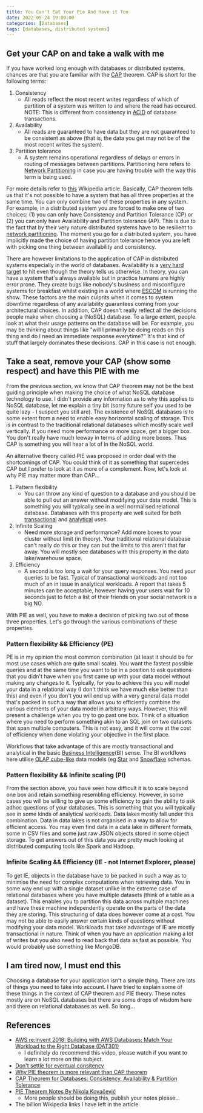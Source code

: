 ```yaml
---
title: You Can't Eat Your Pie And Have it Too
date: 2022-05-24 19:00:00
categories: [Databases]
tags: [databases, distributed systems]
---
```


## Get your CAP on and take a walk with me

If you have worked long enough with databases or distributed systems, chances are that
you are familiar with the [CAP](https://en.wikipedia.org/wiki/CAP_theorem) theorem.
CAP is short for the following terms:

1. Consistency
    - All reads reflect the most recent writes regardless of which of partition of
      a system was written to and where the read has occured. NOTE: This is different
      from consistency in [ACID](https://en.wikipedia.org/wiki/ACID) of database
      transactions.
2. Availability
    - All reads are guaranteed to have data but they are not guaranteed to be consistent
      as above (that is, the data you get may not be of the most recent writes the
      system).
3. Partition tolerance
    - A system remains operational regardless of delays or errors in routing of messages
      between partitions. Partitioning here refers to
      [Network Partitioning](https://en.wikipedia.org/wiki/Network_partition) in case
      you are having trouble with the way this term is being used.

For more details refer to [this](https://en.wikipedia.org/wiki/CAP_theorem) Wikipedia
article. Basically, CAP theorem tells us that it's not possible to have a system that has
all three properties at the same time. You can only combine two of these properties in
any system. For example, in a distributed system you are forced to make one of two
choices: (1) you can only have Consistency and Partition Tolerance (CP) or (2) you can
only have Availability and Partition tolerance (AP). This is due to the fact that by
their very nature distributed systems have to be resilient to
[network partitioning](https://en.wikipedia.org/wiki/Network_partition).
The moment you go for a distributed system, you have implicitly made the choice of having
partition tolerance hence you are left with picking one thing between availability
and consistency.

There are however limitations to the application of CAP in distributed systems
especially in the world of databases. Availability is a
[very hard target](https://yokota.blog/2017/02/17/dont-settle-for-eventual-consistency/)
to hit even though the theory tells us otherwise. In theory, you can have a system
that's always available but in practice humans are highly error prone. They create bugs
like nobody's business and misconfigure systems for breakfast whilst existing in a world
where [ESCOM](http://www.escom.mw/load-shedding-updates.php) is running the show. These
factors are the main culprits when it comes to system downtime regardless of any
availability guarantees coming from your architectural choices.
In addition, CAP doesn't really reflect all the decisions people make when choosing
a (NoSQL) database. To a large extent, people look at what their usage patterns on the
database will be. For example, you may be thinking about things like "will I primarily be
doing reads on this thing and do I need an immediate response everytime?" It's that kind
of stuff that largely dominates these decisions. CAP in this case is not enough.

## Take a seat, remove your CAP (show some respect) and have this PIE with me

From the previous section, we know that CAP theorem may not be the best guiding principle
when making the choice of what NoSQL database technology to use. I didn't provide any
information as to why this applies to NoSQL database, let me explain a tiny bit (sorry
future self you used to be quite lazy - I suspect you still are). The existence of NoSQL
databases is to some extent from a need to enable easy horizontal scaling of storage. This
is in contrast to the traditional relational databases which mostly scale well vertically.
If you need more performance or more space, get a bigger box. You don't really have much
leeway in terms of adding more boxes. Thus CAP is something you will hear a lot of in the
NoSQL world.

An alternative theory called PIE was proposed in order deal with the shortcomings of
CAP. You could think of it as something that supercedes CAP but I prefer to look at
it as more of a complement. Now, let's look at why PIE may matter more than CAP...

1. Pattern flexibility
    - You can throw any kind of question to a database and you should be able to pull
      out an answer without modifying your data model. This is something you will
      typically see in a well normalised relational database. Databases with this
      property are well suited for both
      [transactional](https://en.wikipedia.org/wiki/Online_transaction_processing) and
      [analytical](https://en.wikipedia.org/wiki/Online_analytical_processing) uses.
2. Infinite Scaling
    - Need more storage and performance? Add more boxes to your cluster without limit
      (in theory). Your traditional relational database can't really do this or they
      can but the limits to this aren't that far away. You will mostly see databases
      with this property in the data lake/warehouse space.
3. Efficiency
    - A second is too long a wait for your query responses. You need your queries to
      be fast. Typical of transactional workloads and not too much of an in issue in
      analytical workloads. A report that takes 5 minutes can be acceptable, however
      having your users wait for 10 seconds just to fetch a list of their friends on
      your social network is a big NO.

With PIE as well, you have to make a decision of picking two out of those three
properties. Let's go through the various combinations of these properties.

### Pattern flexibility && Efficiency (PE)

PE is in my opinion the most common combination (at least it should be for most use cases
which are quite small scale). You want the fastest possible queries and at the same time
you want to be in a position to ask questions that you didn't have when you first came
up with your data model without making any changes to it. Typically, for you to achieve
this you will model your data in a relational way (I don't think we have much else better
than this) and even if you don't you will end up with a very general data model that's
packed in such a way that allows you to efficiently combine the various elements of your
data model in arbitrary ways. However, this will present a challenge when you try to go
past one box. Think of a situation where you need to perform something akin to an SQL
join on two datasets that span multiple computers. This is not easy, and it will come at
the cost of efficiency when done violating your objective in the first place.

Workflows that take advantage of this are mostly transactional and analytical in the
basic [Business Intelligence](https://en.wikipedia.org/wiki/Business_intelligence)(BI)
sense. The BI workflows here utilise
[OLAP cube-like](https://en.wikipedia.org/wiki/OLAP_cube) data models (eg
[Star](https://en.wikipedia.org/wiki/Star_schema)
and [Snowflake](https://en.wikipedia.org/wiki/Snowflake_schema) schemas.

### Pattern flexibility && Infinite scaling (PI)

From the section above, you have seen how difficult it is to scale beyond one box and
retain something resembling efficiency. However, in some cases you will be willing to give
up some efficiency to gain the ability to ask adhoc questions of your databases. This is
something that you will typically see in some kinds of analytical workloads. Data lakes
mostly fall under this combination. Data in data lakes is not organised in a way to allow
for efficient access. You may even find data in a data lake in different formats, some
in CSV files and some just raw JSON objects stored in some object storage. To get answers
out of this data you are pretty much looking at distributed computing tools like Spark
and Hadoop.

### Infinite Scaling && Efficiency (IE - not Internet Explorer, please)

To get IE, objects in the database have to be packed in such a way as to minimise the
need for complex computations when retrieving data. You in some way end up with a single
dataset unlike in the extreme case of relational databases where you have multiple
datasets (think of a table as a dataset). This enables you to partition this data across
multiple machines and have these machine independently operate on the parts of the data
they are storing. This structuring of data does however come at a cost. You may not be
able to easily answer certain kinds of questions without modifying your data model.
Workloads that take advantage of IE are mostly transactional in nature. Think of when
you have an application making a lot of writes but you also need to read back that data
as fast as possible. You would probably use something like MongoDB.

## I am tired now, I must end this

Choosing a database for your application isn't a simple thing. There are lots of things
you need to take into account. I have tried to explain some of these things in the
context of CAP theorem and PIE theory. These notes mostly are on NoSQL databases but there
are some drops of wisdom here and there on relational databases as well. So long...

## References

* [AWS re:Invent 2018: Building with AWS Databases: Match Your Workload to the Right Database (DAT301)](https://www.youtube.com/watch?v=hwnNbLXN4vA&list=WL&index=2)
    - I definitely do recommend this video, please watch if you want to learn a lot more
      on this subject.
* [Don't settle for eventual consitency](https://yokota.blog/2017/02/17/dont-settle-for-eventual-consistency/)
* [Why PIE theorem is more relevant than CAP theorem](https://www.alexdebrie.com/posts/choosing-a-database-with-pie)
* [CAP Theorem for Databases: Consistency, Availability & Partition Tolerance](https://www.bmc.com/blogs/cap-theorem/)
* [PIE Theorem Notes By Nikola Kovačević](https://nk-learning-notes.netlify.app/databases/theory/pie-theorem/)
    - More people should be doing this, publish your notes please...
* The billion Wikipedia links I have left in the article

